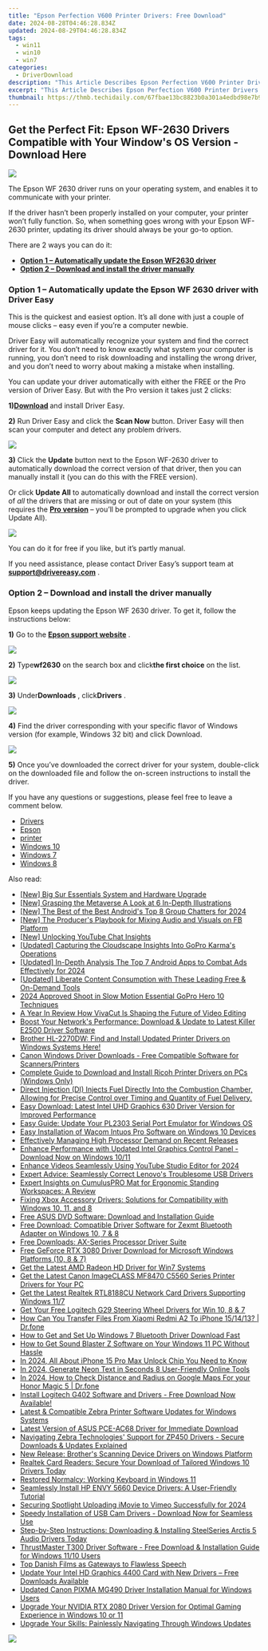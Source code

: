 ```yaml
---
title: "Epson Perfection V600 Printer Drivers: Free Download"
date: 2024-08-28T04:46:28.834Z
updated: 2024-08-29T04:46:28.834Z
tags:
  - win11
  - win10
  - win7
categories:
  - DriverDownload
description: "This Article Describes Epson Perfection V600 Printer Drivers: Free Download"
excerpt: "This Article Describes Epson Perfection V600 Printer Drivers: Free Download"
thumbnail: https://thmb.techidaily.com/67fbae13bc8823b0a301a4edbd98e7b90a3759ff0f1b1dda3ab1c9790066eccf.jpg
---
```


## Get the Perfect Fit: Epson WF-2630 Drivers Compatible with Your Window's OS Version - Download Here

![](https://images.drivereasy.com/wp-content/uploads/2019/10/2019-10-18_11-07-32.jpg)

 The Epson WF 2630 driver runs on your operating system, and enables it to communicate with your printer.

 If the driver hasn’t been properly installed on your computer, your printer won’t fully function. So, when something goes wrong with your Epson WF-2630 printer, updating its driver should always be your go-to option.

There are 2 ways you can do it:

* **[Option 1 – Automatically update the Epson WF2630 driver](https://tools.techidaily.com/drivereasy/download/)**
* **[Option 2 – Download and install the driver manually](https://tools.techidaily.com/drivereasy/download/)**

### **Option 1 – Automatically update** the Epson WF 2630 **driver** with Driver Easy

 This is the quickest and easiest option. It’s all done with just a couple of mouse clicks – easy even if you’re a computer newbie.

 Driver Easy will automatically recognize your system and find the correct driver for it. You don’t need to know exactly what system your computer is running, you don’t need to risk downloading and installing the wrong driver, and you don’t need to worry about making a mistake when installing.

 You can update your driver automatically with either the FREE or the Pro version of Driver Easy. But with the Pro version it takes just 2 clicks:

 **1)[Download](https://tools.techidaily.com/drivereasy/download/) [](https://tools.techidaily.com/drivereasy/download/)**  and install Driver Easy.

**2)** Run Driver Easy and click the **Scan Now** button. Driver Easy will then scan your computer and detect any problem drivers.

![](https://images.drivereasy.com/wp-content/uploads/2019/10/2019-10-17_12-11-59-7.jpg)

**3)** Click the **Update**  button next to the Epson WF-2630 driver to automatically download the correct version of that driver, then you can manually install it (you can do this with the FREE version).

 Or click **Update All** to automatically download and install the correct version of _all_ the drivers that are missing or out of date on your system (this requires the **[Pro version](https://tools.techidaily.com/drivereasy/download/)**  – you’ll be prompted to upgrade when you click Update All).

![](https://images.drivereasy.com/wp-content/uploads/2019/10/2019-10-18_11-03-55.jpg)

 You can do it for free if you like, but it’s partly manual.

 If you need assistance, please contact Driver Easy’s support team at [**support@drivereasy.com**](https://tools.techidaily.com/drivereasy/download/) .

### **Option 2 – Download and install the driver manually**

 Epson keeps updating the Epson WF 2630 driver. To get it, follow the instructions below:

**1)** Go to the **[Epson support website](https://epson.com/usa)**  .

![](https://images.drivereasy.com/wp-content/uploads/2019/10/2019-10-18_11-30-53-1024x402.jpg)

**2)** Type**wf2630** on the search box and click**the first choice** on the list.

![](https://images.drivereasy.com/wp-content/uploads/2019/10/2019-10-18_11-31-43-1024x475.jpg)

**3)** Under**Downloads** , click**Drivers** .

![](https://images.drivereasy.com/wp-content/uploads/2019/10/2019-10-18_11-33-46-1024x524.jpg)

**4)** Find the driver corresponding with your specific flavor of Windows version (for example, Windows 32 bit) and click Download.

![](https://images.drivereasy.com/wp-content/uploads/2019/10/2019-10-18_11-33-46-2-1024x329.jpg)

**5)** Once you’ve downloaded the correct driver for your system, double-click on the downloaded file and follow the on-screen instructions to install the driver.

 If you have any questions or suggestions, please feel free to leave a comment below.

* [Drivers](https://tools.techidaily.com/drivereasy/download/)
* [Epson](https://tools.techidaily.com/drivereasy/download/)
* [printer](https://tools.techidaily.com/drivereasy/download/)
* [Windows 10](https://tools.techidaily.com/drivereasy/download/)
* [Windows 7](https://tools.techidaily.com/drivereasy/download/)
* [Windows 8](https://tools.techidaily.com/drivereasy/download/)

<ins class="adsbygoogle"
     style="display:block"
     data-ad-format="autorelaxed"
     data-ad-client="ca-pub-7571918770474297"
     data-ad-slot="1223367746"></ins>



<ins class="adsbygoogle"
     style="display:block"
     data-ad-client="ca-pub-7571918770474297"
     data-ad-slot="8358498916"
     data-ad-format="auto"
     data-full-width-responsive="true"></ins>

<span class="atpl-alsoreadstyle">Also read:</span>
<div><ul>
<li><a href="https://extra-resources.techidaily.com/new-big-sur-essentials-system-and-hardware-upgrade/"><u>[New] Big Sur Essentials  System and Hardware Upgrade</u></a></li>
<li><a href="https://some-knowledge.techidaily.com/new-grasping-the-metaverse-a-look-at-6-in-depth-illustrations/"><u>[New] Grasping the Metaverse  A Look at 6 In-Depth Illustrations</u></a></li>
<li><a href="https://visual-screen-recording.techidaily.com/new-the-best-of-the-best-androids-top-8-group-chatters-for-2024/"><u>[New] The Best of the Best  Android's Top 8 Group Chatters for 2024</u></a></li>
<li><a href="https://facebook-video-content.techidaily.com/new-the-producers-playbook-for-mixing-audio-and-visuals-on-fb-platform/"><u>[New] The Producer's Playbook for Mixing Audio and Visuals on FB Platform</u></a></li>
<li><a href="https://facebook-record-videos.techidaily.com/new-unlocking-youtube-chat-insights/"><u>[New] Unlocking YouTube Chat Insights</u></a></li>
<li><a href="https://extra-information.techidaily.com/updated-capturing-the-cloudscape-insights-into-gopro-karmas-operations/"><u>[Updated] Capturing the Cloudscape  Insights Into GoPro Karma's Operations</u></a></li>
<li><a href="https://youtube-tips.techidaily.com/ed-in-depth-analysis-the-top-7-android-apps-to-combat-ads-effectively-for-2024/"><u>[Updated] In-Depth Analysis  The Top 7 Android Apps to Combat Ads Effectively for 2024</u></a></li>
<li><a href="https://facebook-video-share.techidaily.com/updated-liberate-content-consumption-with-these-leading-free-and-on-demand-tools/"><u>[Updated] Liberate Content Consumption with These Leading Free & On-Demand Tools</u></a></li>
<li><a href="https://extra-skills.techidaily.com/2024-approved-shoot-in-slow-motion-essential-gopro-hero-10-techniques/"><u>2024 Approved  Shoot in Slow Motion  Essential GoPro Hero 10 Techniques</u></a></li>
<li><a href="https://extra-information.techidaily.com/a-year-in-review-how-vivacut-is-shaping-the-future-of-video-editing/"><u>A Year In Review  How VivaCut Is Shaping the Future of Video Editing</u></a></li>
<li><a href="https://win-amazing.techidaily.com/boost-your-networks-performance-download-and-update-to-latest-killer-e2500-driver-software/"><u>Boost Your Network's Performance: Download & Update to Latest Killer E2500 Driver Software</u></a></li>
<li><a href="https://win-amazing.techidaily.com/brother-hl-2270dw-find-and-install-updated-printer-drivers-on-windows-systems-here/"><u>Brother HL-2270DW: Find and Install Updated Printer Drivers on Windows Systems Here!</u></a></li>
<li><a href="https://win-amazing.techidaily.com/canon-windows-driver-downloads-free-compatible-software-for-scannersprinters/"><u>Canon Windows Driver Downloads - Free Compatible Software for Scanners/Printers</u></a></li>
<li><a href="https://win-amazing.techidaily.com/complete-guide-to-download-and-install-ricoh-printer-drivers-on-pcs-windows-only/"><u>Complete Guide to Download and Install Ricoh Printer Drivers on PCs (Windows Only)</u></a></li>
<li><a href="https://win-amazing.techidaily.com/direct-injection-di-injects-fuel-directly-into-the-combustion-chamber-allowing-for-precise-control-over-timing-and-quantity-of-fuel-delivery/"><u>Direct Injection (DI) Injects Fuel Directly Into the Combustion Chamber, Allowing for Precise Control over Timing and Quantity of Fuel Delivery.</u></a></li>
<li><a href="https://win-amazing.techidaily.com/easy-download-latest-intel-uhd-graphics-630-driver-version-for-improved-performance/"><u>Easy Download: Latest Intel UHD Graphics 630 Driver Version for Improved Performance</u></a></li>
<li><a href="https://win-amazing.techidaily.com/easy-guide-update-your-pl2303-serial-port-emulator-for-windows-os/"><u>Easy Guide: Update Your PL2303 Serial Port Emulator for Windows OS</u></a></li>
<li><a href="https://win-amazing.techidaily.com/easy-installation-of-wacom-intuos-pro-software-on-windows-10-devices/"><u>Easy Installation of Wacom Intuos Pro Software on Windows 10 Devices</u></a></li>
<li><a href="https://win-blog.techidaily.com/effectively-managing-high-processor-demand-on-recent-releases/"><u>Effectively Managing High Processor Demand on Recent Releases</u></a></li>
<li><a href="https://win-amazing.techidaily.com/enhance-performance-with-updated-intel-graphics-control-panel-download-now-on-windows-1011/"><u>Enhance Performance with Updated Intel Graphics Control Panel - Download Now on Windows 10/11</u></a></li>
<li><a href="https://youtube-videos.techidaily.com/enhance-videos-seamlessly-using-youtube-studio-editor-for-2024/"><u>Enhance Videos Seamlessly Using YouTube Studio Editor for 2024</u></a></li>
<li><a href="https://win-amazing.techidaily.com/expert-advice-seamlessly-correct-lenovos-troublesome-usb-drivers/"><u>Expert Advice: Seamlessly Correct Lenovo's Troublesome USB Drivers</u></a></li>
<li><a href="https://buynow-marvelous.techidaily.com/expert-insights-on-cumuluspro-mat-for-ergonomic-standing-workspaces-a-review/"><u>Expert Insights on CumulusPRO Mat for Ergonomic Standing Workspaces: A Review</u></a></li>
<li><a href="https://win-amazing.techidaily.com/fixing-xbox-accessory-drivers-solutions-for-compatibility-with-windows-10-11-and-8/"><u>Fixing Xbox Accessory Drivers: Solutions for Compatibility with Windows 10, 11, and 8</u></a></li>
<li><a href="https://win-amazing.techidaily.com/free-asus-dvd-software-download-and-installation-guide/"><u>Free ASUS DVD Software: Download and Installation Guide</u></a></li>
<li><a href="https://win-amazing.techidaily.com/free-download-compatible-driver-software-for-zexmt-bluetooth-adapter-on-windows-10-7-and-8/"><u>Free Download: Compatible Driver Software for Zexmt Bluetooth Adapter on Windows 10, 7 & 8</u></a></li>
<li><a href="https://win-amazing.techidaily.com/free-downloads-ax-series-processor-driver-suite/"><u>Free Downloads: AX-Series Processor Driver Suite</u></a></li>
<li><a href="https://win-amazing.techidaily.com/free-geforce-rtx-3080-driver-download-for-microsoft-windows-platforms-10-8-and-7/"><u>Free GeForce RTX 3080 Driver Download for Microsoft Windows Platforms (10, 8 & 7)</u></a></li>
<li><a href="https://win-amazing.techidaily.com/get-the-latest-amd-radeon-hd-driver-for-win7-systems/"><u>Get the Latest AMD Radeon HD Driver for Win7 Systems</u></a></li>
<li><a href="https://win-amazing.techidaily.com/get-the-latest-canon-imageclass-mf8470-c5560-series-printer-drivers-for-your-pc/"><u>Get the Latest Canon ImageCLASS MF8470 C5560 Series Printer Drivers for Your PC</u></a></li>
<li><a href="https://win-amazing.techidaily.com/get-the-latest-realtek-rtl8188cu-network-card-drivers-supporting-windows-117/"><u>Get the Latest Realtek RTL8188CU Network Card Drivers Supporting Windows 11/7</u></a></li>
<li><a href="https://win-amazing.techidaily.com/get-your-free-logitech-g29-steering-wheel-drivers-for-win-10-8-and-7/"><u>Get Your Free Logitech G29 Steering Wheel Drivers for Win 10, 8 & 7</u></a></li>
<li><a href="https://blog-min.techidaily.com/how-can-you-transfer-files-from-xiaomi-redmi-a2-to-iphone-151413-drfone-by-drfone-transfer-from-android-transfer-from-android/"><u>How Can You Transfer Files From Xiaomi Redmi A2 To iPhone 15/14/13? | Dr.fone</u></a></li>
<li><a href="https://win-amazing.techidaily.com/how-to-get-and-set-up-windows-7-bluetooth-driver-download-fast/"><u>How to Get and Set Up Windows 7 Bluetooth Driver Download Fast</u></a></li>
<li><a href="https://win-amazing.techidaily.com/how-to-get-sound-blaster-z-software-on-your-windows-11-pc-without-hassle/"><u>How to Get Sound Blaster Z Software on Your Windows 11 PC Without Hassle</u></a></li>
<li><a href="https://sim-unlock.techidaily.com/in-2024-all-about-iphone-15-pro-max-unlock-chip-you-need-to-know-by-drfone-ios/"><u>In 2024, All About iPhone 15 Pro Max Unlock Chip You Need to Know</u></a></li>
<li><a href="https://ai-vdieo-software.techidaily.com/in-2024-generate-neon-text-in-seconds-8-user-friendly-online-tools/"><u>In 2024, Generate Neon Text in Seconds 8 User-Friendly Online Tools</u></a></li>
<li><a href="https://android-location-track.techidaily.com/in-2024-how-to-check-distance-and-radius-on-google-maps-for-your-honor-magic-5-drfone-by-drfone-virtual-android/"><u>In 2024, How to Check Distance and Radius on Google Maps For your Honor Magic 5 | Dr.fone</u></a></li>
<li><a href="https://win-amazing.techidaily.com/install-logitech-g402-software-and-drivers-free-download-now-available/"><u>Install Logitech G402 Software and Drivers - Free Download Now Available!</u></a></li>
<li><a href="https://win-amazing.techidaily.com/latest-and-compatible-zebra-printer-software-updates-for-windows-systems/"><u>Latest & Compatible Zebra Printer Software Updates for Windows Systems</u></a></li>
<li><a href="https://win-amazing.techidaily.com/latest-version-of-asus-pce-ac68-driver-for-immediate-download/"><u>Latest Version of ASUS PCE-AC68 Driver for Immediate Download</u></a></li>
<li><a href="https://win-amazing.techidaily.com/navigating-zebra-technologies-support-for-zp450-drivers-secure-downloads-and-updates-explained/"><u>Navigating Zebra Technologies' Support for ZP450 Drivers - Secure Downloads & Updates Explained</u></a></li>
<li><a href="https://win-amazing.techidaily.com/new-release-brothers-scanning-device-drivers-on-windows-platform/"><u>New Release: Brother's Scanning Device Drivers on Windows Platform</u></a></li>
<li><a href="https://win-amazing.techidaily.com/1722975010722-realtek-card-readers-secure-your-download-of-tailored-windows-10-drivers-today/"><u>Realtek Card Readers: Secure Your Download of Tailored Windows 10 Drivers Today</u></a></li>
<li><a href="https://driver-error.techidaily.com/restored-normalcy-working-keyboard-in-windows-11/"><u>Restored Normalcy: Working Keyboard in Windows 11</u></a></li>
<li><a href="https://win-amazing.techidaily.com/seamlessly-install-hp-envy-5660-device-drivers-a-user-friendly-tutorial/"><u>Seamlessly Install HP ENVY 5660 Device Drivers: A User-Friendly Tutorial</u></a></li>
<li><a href="https://vimeo-videos.techidaily.com/securing-spotlight-uploading-imovie-to-vimeo-successfully-for-2024/"><u>Securing Spotlight  Uploading iMovie to Vimeo Successfully for 2024</u></a></li>
<li><a href="https://win-amazing.techidaily.com/speedy-installation-of-usb-cam-drivers-download-now-for-seamless-use/"><u>Speedy Installation of USB Cam Drivers - Download Now for Seamless Use</u></a></li>
<li><a href="https://win-amazing.techidaily.com/1722960814452-step-by-step-instructions-downloading-and-installing-steelseries-arctis-5-audio-drivers-today/"><u>Step-by-Step Instructions: Downloading & Installing SteelSeries Arctis 5 Audio Drivers Today</u></a></li>
<li><a href="https://win-amazing.techidaily.com/thrustmaster-t300-driver-software-free-download-and-installation-guide-for-windows-1110-users/"><u>ThrustMaster T300 Driver Software - Free Download & Installation Guide for Windows 11/10 Users</u></a></li>
<li><a href="https://mondly-stories.techidaily.com/top-danish-films-as-gateways-to-flawless-speech/"><u>Top Danish Films as Gateways to Flawless Speech</u></a></li>
<li><a href="https://win-amazing.techidaily.com/update-your-intel-hd-graphics-4400-card-with-new-drivers-free-downloads-available/"><u>Update Your Intel HD Graphics 4400 Card with New Drivers – Free Downloads Available</u></a></li>
<li><a href="https://win-amazing.techidaily.com/updated-canon-pixma-mg490-driver-installation-manual-for-windows-users/"><u>Updated Canon PIXMA MG490 Driver Installation Manual for Windows Users</u></a></li>
<li><a href="https://win-amazing.techidaily.com/upgrade-your-nvidia-rtx-2080-driver-version-for-optimal-gaming-experience-in-windows-10-or-11/"><u>Upgrade Your NVIDIA RTX 2080 Driver Version for Optimal Gaming Experience in Windows 10 or 11</u></a></li>
<li><a href="https://win-amazing.techidaily.com/upgrade-your-skills-painlessly-navigating-through-windows-updates/"><u>Upgrade Your Skills: Painlessly Navigating Through Windows Updates</u></a></li>
</ul></div>

<!-- affiliate ads begin -->
<a href="https://shop.copernic.com/order/checkout.php?PRODS=41033095&QTY=1&AFFILIATE=108875&CART=1"><img src="https://secure.2checkout.com/images/merchant/8d30aa96e72440759f74bd2306c1fa3d/Copernic-2023-Affiliate-728x90-Advanced-3YR.png" border="0"></a>
<!-- affiliate ads end -->
